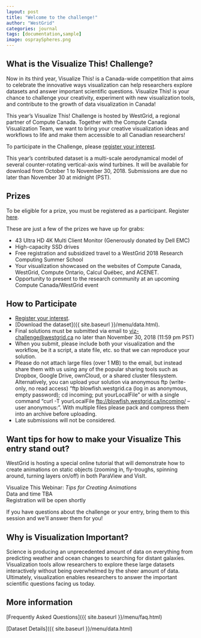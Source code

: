 ```yaml
---
layout: post
title: "Welcome to the challenge!"
author: "WestGrid"
categories: journal
tags: [documentation,sample]
image: ospraySpheres.png
---
```


## What is the Visualize This! Challenge?

Now in its third year, Visualize This! is a Canada-wide competition that aims to celebrate the innovative
ways visualization can help researchers explore datasets and answer important scientific
questions. Visualize This! is your chance to challenge your creativity, experiment with new visualization
tools, and contribute to the growth of data visualization in Canada!

This year’s Visualize This! Challenge is hosted by WestGrid, a regional partner of Compute
Canada. Together with the Compute Canada Visualization Team, we want to bring your creative visualization
ideas and workflows to life and make them accessible to all Canadian researchers!

To participate in the Challenge, please
[register your interest](https://www.eventbrite.ca/e/3rd-annual-visualize-this-challenge-registration-48899166724).

This year’s contributed dataset is a multi-scale aerodynamical model of several counter-rotating
vertical-axis wind turbines. It will be available for download from October 1 to November
30, 2018. Submissions are due no later than November 30 at midnight (PST).

## Prizes

To be eligible for a prize, you must be registered as a participant. Register
[here](https://www.eventbrite.ca/e/3rd-annual-visualize-this-challenge-registration-48899166724).

These are just a few of the prizes we have up for grabs:

- 43 Ultra HD 4K Multi Client Monitor (Generously donated by Dell EMC)
- High-capacity SSD drives
- Free registration and subsidized travel to a WestGrid 2018 Research Computing Summer School
- Your visualization showcased on the websites of Compute Canada, WestGrid, Compute Ontario, Calcul
  Québec, and ACENET.
- Opportunity to present to the research community at an upcoming Compute Canada/WestGrid event

## How to Participate

- [Register your interest](https://www.eventbrite.ca/e/3rd-annual-visualize-this-challenge-registration-48899166724).
- [Download the dataset]({{ site.baseurl }}/menu/data.html).
- Final solutions must be submitted via email to viz-challenge@westgrid.ca no later than November 30,
  2018 (11:59 pm PST)
- When you submit, please include both your visualization and the workflow, be it a script, a state file,
  etc. so that we can reproduce your solution.
- Please do not attach large files (over 1 MB) to the email, but instead share them with us using any of
  the popular sharing tools such as Dropbox, Google Drive, ownCloud, or a shared cluster
  filesystem. Alternatively, you can upload your solution via anonymous ftp (write-only, no read access)
  “ftp blowfish.westgrid.ca (log in as anonymous, empty password); cd incoming; put yourLocalFile” or
  with a single command “curl -T yourLocalFile ftp://blowfish.westgrid.ca/incoming/ –user
  anonymous:”. With multiple files please pack and compress them into an archive before uploading.
- Late submissions will not be considered.

## Want tips for how to make your Visualize This entry stand out?

WestGrid is hosting a special online tutorial that will demonstrate how to create animations on static
objects (zooming in, fly-troughs, spinning around, turning layers on/off) in both ParaView and VisIt.

Visualize This Webinar: *Tips for Creating Animations*  
Data and time TBA  
Registration will be open shortly

If you have questions about the challenge or your entry, bring them to this session and we'll answer them
for you!

## Why is Visualization Important?

Science is producing an unprecedented amount of data on everything from predicting weather and ocean
changes to searching for distant galaxies. Visualization tools allow researchers to explore these large
datasets interactively without being overwhelmed by the sheer amount of data. Ultimately, visualization
enables researchers to answer the important scientific questions facing us today.

## More information

[Frequently Asked Questions]({{ site.baseurl }}/menu/faq.html)

[Dataset Details]({{ site.baseurl }}/menu/data.html)
